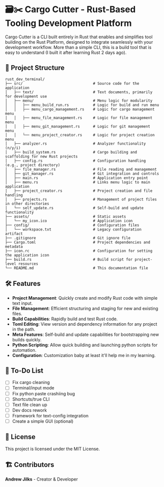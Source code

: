 # 🗃️✂️ Cargo Cutter - Rust-Based Tooling Development Platform

Cargo Cutter is a CLI built entirely in Rust that enables and simplifies tool building on the Rust Platform, designed to integrate seamlessly with your development workflow. More than a simple CLI, this is a build tool that is easy to understand (I built it after learning Rust 2 days ago).

## 📁 Project Structure

```
rust_dev_terminal/
├── src/                                # Source code for the application
│   ├── text/                           # Text documents, primarily for development use
│   ├── menu/                           # Menu logic for modularity
│   │   ├── menu_build_run.rs           # Logic for build and run menu
│   │   ├── menu_cargo_management.rs    # Logic for cargo management menu
│   │   ├── menu_file_management.rs     # Logic for file management menu
│   │   ├── menu_git_management.rs      # Logic for git management menu
│   │   └── menu_project_creator.rs     # Logic for project creation menu
│   ├── analyzer.rs                     # Analyzer functionality (n/y/i)
│   ├── build_system.rs                 # Cargo building and scaffolding for new Rust projects
│   ├── config.rs                       # Configuration handling (e.g., project directory)
│   ├── file_manager.rs                 # File reading and management
│   ├── git_manager.rs                  # Git integration and controls
│   ├── main.rs                         # Application entry point
│   ├── menu.rs                         # Links menu logic to main application
│   ├── project_creator.rs              # Project creation and file handling
│   ├── projects.rs                     # Management of project files in other directories
│   └── self_update.rs                  # Self-build and update functionality
├── assets/                             # Static assets
│   └── my_icon.ico                     # Application icon
├── config/                             # Configuration files
│   └── workspace.txt                   # Legacy configuration artifact
├── .gitignore                          # Git ignore file
├── Cargo.toml                          # Project dependencies and metadata
├── icon.rc                             # Configuration for setting the application icon
├── build.rs                            # Build script for project-level resources
└── README.md                           # This documentation file
```

## 🛠 Features

- **Project Management**: Quickly create and modify Rust code with simple text input.
- **File Management**: Efficient structuring and staging for new and existing files.
- **Build Capabilities**: Rapidly build and test Rust code.
- **Toml Editing**: View version and dependency information for any project in the path.
- **Meta Features**: Self-build and update capabilities for bootstrapping new builds quickly.
- **Python Scripting**: Allow quick building and launching python scripts for automation.
- **Configuration**: Customization baby at least it'll help me in my learning.

## 📌 To-Do List

- [ ] Fix cargo cleaning
- [ ] Terminal/input mode
- [ ] Fix python paste crashiing bug
- [ ] Shortcuts/true CLI
- [ ] Text file clean up
- [ ] Dev docs rework
- [ ] Framework for text-config integration
- [ ] Create a simple GUI (optional)

## 📜 License

This project is licensed under the MIT License.

## 🏗 Contributors

**Andrew Jilks** - Creator & Developer
